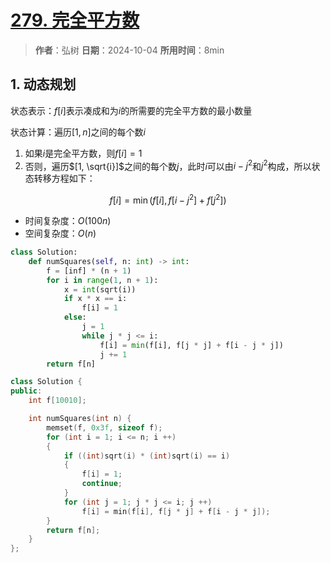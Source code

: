 # [279. 完全平方数](https://leetcode.cn/problems/perfect-squares/description/)

> **作者**：弘树
> **日期**：2024-10-04
> **所用时间**：8min

## 1. 动态规划

状态表示：$f[i]$表示凑成和为$i$的所需要的完全平方数的最小数量

状态计算：遍历$[1, n]$之间的每个数$i$

1. 如果$i$是完全平方数，则$f[i]=1$
2. 否则，遍历$[1, \sqrt{i}]$之间的每个数$j$，此时$i$可以由$i - j^2$和$j^2$构成，所以状态转移方程如下：

$$
	f[i] = \min(f[i], f[i - j^2] + f[j^2])
$$

- 时间复杂度：$O(100n)$
- 空间复杂度：$O(n)$

```python
class Solution:
    def numSquares(self, n: int) -> int:
        f = [inf] * (n + 1)
        for i in range(1, n + 1):
            x = int(sqrt(i))
            if x * x == i:
                f[i] = 1
            else:
                j = 1
                while j * j <= i:
                    f[i] = min(f[i], f[j * j] + f[i - j * j])
                    j += 1
        return f[n]
```

```C++
class Solution {
public:
    int f[10010];

    int numSquares(int n) {
        memset(f, 0x3f, sizeof f);
        for (int i = 1; i <= n; i ++)
        {
            if ((int)sqrt(i) * (int)sqrt(i) == i) 
            {
                f[i] = 1;
                continue;
            }
            for (int j = 1; j * j <= i; j ++)
                f[i] = min(f[i], f[j * j] + f[i - j * j]);
        }
        return f[n];
    }
};
```